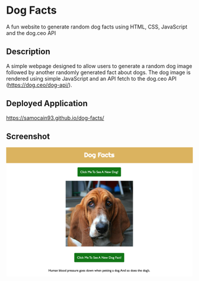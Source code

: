 # Dog Facts
A fun website to generate random dog facts using HTML, CSS, JavaScript and the dog.ceo API

## Description
A simple webpage designed to allow users to generate a random dog image followed by another randomly generated fact about dogs. 
The dog image is rendered using simple JavaScript and an API fetch to the dog.ceo API (https://dog.ceo/dog-api/).

## Deployed Application

https://samocain93.github.io/dog-facts/

## Screenshot

![home page](./assets/images/dog-facts-home.png)
